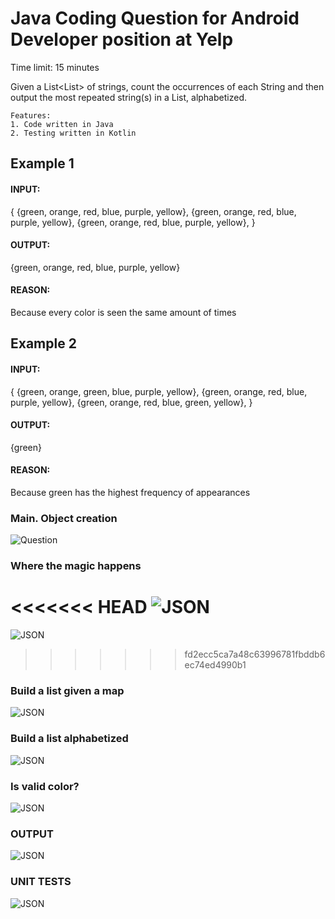# Java Coding Question for Android Developer position at Yelp

Time limit: 15 minutes

Given a List<List<String>> of strings, count the occurrences of each String and then output the most repeated string(s) in a List<String>, alphabetized.
    
    Features:
    1. Code written in Java
    2. Testing written in Kotlin

## Example 1

#### INPUT:
{
    {green, orange, red, blue, purple, yellow},
    {green, orange, red, blue, purple, yellow},
    {green, orange, red, blue, purple, yellow},
}
#### OUTPUT:
{green, orange, red, blue, purple, yellow}

#### REASON:
Because every color is seen the same amount of times

## Example 2

#### INPUT:
{
    {green, orange, green, blue, purple, yellow},
    {green, orange, red, blue, purple, yellow},
    {green, orange, red, blue, green, yellow},
}
#### OUTPUT:
{green}

#### REASON:
Because green has the highest frequency of appearances



### Main. Object creation
![Question](https://i.imgur.com/8X7OfDL.png)

### Where the magic happens
<<<<<<< HEAD
![JSON](https://i.imgur.com/YcSnqEN.png)
=======
![JSON](https://i.imgur.com/9Oevzdr.png)
>>>>>>> fd2ecc5ca7a48c63996781fbddb6ec74ed4990b1

### Build a list given a map
![JSON](https://i.imgur.com/PTdQbRV.png)

### Build a list alphabetized
![JSON](https://i.imgur.com/IvoQjkX.png)

### Is valid color?
![JSON](https://i.imgur.com/cYJ1eqw.png)

### OUTPUT
![JSON](https://i.imgur.com/sGTrnv3.png)

### UNIT TESTS
![JSON](https://i.imgur.com/Ai7dYQi.png)


